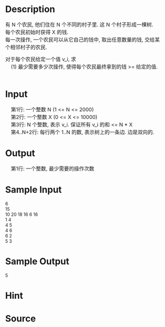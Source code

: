 
# Description

<div class="content"><p><span style="font-size: medium">有 N 个农民, 他们住在 N 个不同的村子里. 这 N 个村子形成一棵树.<br/>
每个农民初始时获得 X 的钱.<br/>
每一次操作, 一个农民可以从它自己的钱中, 取出任意数量的钱, 交给某个相邻村子的农民.</span></p>
<p><span style="font-size: medium">对于每个农民给定一个值 v_i, 求<br/>
    (1) 最少需要多少次操作, 使得每个农民最终拿到的钱 &gt;= 给定的值.<br/>
    </span></p>
<p></p></div>

# Input

<div class="content"><p><span style="font-size: medium">    第1行: 一个整数 N (1 &lt;= N &lt;= 2000)<br/>
    第2行: 一个整数 X (0 &lt;= X &lt;= 10000)<br/>
    第3行: N 个整数, 表示 v_i. 保证所有 v_i 的和 &lt;= N * X<br/>
    第4..N+2行: 每行两个 1..N 的数, 表示树上的一条边. 边是双向的.</span></p>
<p></p></div>

# Output

<div class="content"><p><span style="font-size: medium">    第1行: 一个整数, 最少需要的操作次数<br/>
</span></p></div>

# Sample Input

<div class="content"><span class="sampledata">6<br/>
15<br/>
10 20 18 16 6 16<br/>
1 4<br/>
4 5<br/>
4 6<br/>
6 2<br/>
5 3<br/>
</span></div>

# Sample Output

<div class="content"><span class="sampledata">5</span></div>

# Hint

<div class="content"><p></p></div>

# Source

<div class="content"><p><a href="problemset.php?search="></a></p></div>

